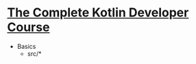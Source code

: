 # [The Complete Kotlin Developer Course](https://www.udemy.com/the-complete-kotlin-developer-course-java/)

* Basics
    * src/*
